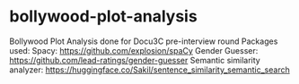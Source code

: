 # bollywood-plot-analysis
Bollywood Plot Analysis done for Docu3C pre-interview round
Packages used:
Spacy: https://github.com/explosion/spaCy
Gender Guesser: https://github.com/lead-ratings/gender-guesser
Semantic similarity analyzer: https://huggingface.co/Sakil/sentence_similarity_semantic_search
